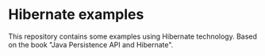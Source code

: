 # Hibernate examples

This repository contains some examples using Hibernate technology. Based on the book "Java Persistence API and Hibernate".
